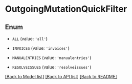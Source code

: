 # OutgoingMutationQuickFilter


## Enum

* `ALL` (value: `'all'`)

* `INVOICES` (value: `'invoices'`)

* `MANUALENTRIES` (value: `'manualentries'`)

* `RESOLVEISSUES` (value: `'resolveissues'`)

[[Back to Model list]](../README.md#documentation-for-models) [[Back to API list]](../README.md#documentation-for-api-endpoints) [[Back to README]](../README.md)


